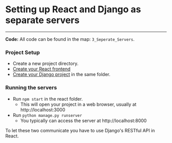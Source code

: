 # Setting up React and Django as separate servers
---
**Code:** All code can be found in the map: `3_Seperate_Servers`.

### Project Setup

- Create a new project directory. 
- [Create your React frontend](Create%20a%20React%20Project.md)
- [Create your Django project](Setting%20up%20Django.md) in the same folder.

### Running the servers
- Run `npm start` in the react folder.
	- This will open your project in a web browser, usually at http://localhost:3000
- Run `python manage.py runserver`
	- You typically can access the server at http://localhost:8000

To let these two communicate you have to use Django's RESTful API in React.